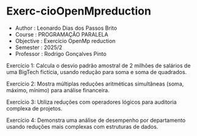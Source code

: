 # Exerc-cioOpenMpreduction

 * Author    : Leonardo Dias dos Passos Brito
 * Course    : PROGRAMAÇÃO PARALELA
 * Objective : Exercício OpenMp reduction
 * Semester  : 2025/2
 * Professor : Rodrigo Gonçalves Pinto
   
Exercício 1: Calcula o desvio padrão amostral de 2 milhões de salários de uma BigTech fictícia, usando redução para soma e soma de quadrados.

Exercício 2: Mostra múltiplas reduções aritméticas simultâneas (soma, máximo, mínimo) para análise financeira.

Exercício 3: Utiliza reduções com operadores lógicos para auditoria complexa de projetos.

Exercício 4: Demonstra uma análise de desempenho por departamento usando reduções mais complexas com estruturas de dados.
